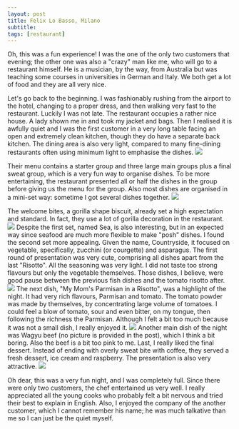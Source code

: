 ```yaml
---
layout: post
title: Felix Lo Basso, Milano
subtitle: 
tags: [restaurant]
---
```


Oh, this was a fun experience!
I was the one of the only two customers that evening; the other one was also a "crazy" man like me, who will go to a restaurant himself.
He is a musician, by the way, from Australia but was teaching some courses in universities in German and Italy.
We both get a lot of food and they are all very nice.

Let's go back to the beginning.
I was fashionably rushing from the airport to the hotel, changing to a proper dress, and then walking very fast to the restaurant.
Luckily I was not late.
The restaurant occupies a rather nice house.
A lady shown me in and took my jacket and bags.
Then I realised it is awfully quiet and I was the first customer in a very long table facing an open and extremely clean kitchen,
though they do have a separate back kitchen.
The dining area is also very light, compared to many fine-dining restaurants often using minimum light to emphasise the dishes.
<img src="{{ 'img/Felix-Lo-Basso-kitchen.jpg' | relative_url }}" />

Their menu contains a starter group and three large main groups plus a final sweat group, which is a very fun way to organise dishes.
To be more entertaining, the restaurant presented all or half the dishes in the group before giving us the menu for the group.
Also most dishes are organised in a mini-set way: sometime I got several dishes together.
<img src="{{ 'img/Felix-Lo-Basso-menu.jpg' | relative_url }}" />

The welcome bites, a gorilla shape biscuit, already set a high expectation and standard.
In fact, they use a lot of gorilla decoration in the restaurant.
<img src="{{ 'img/Felix-Lo-Basso-gorilla.jpg' | relative_url }}" />
Despite the first set, named Sea, is also interesting, but in an expected way since seafood are much more flexible to make "posh" dishes.
I found the second set more appealing.
Given the name, Countryside, it focused on vegetable, specifically, zucchini (or courgette) and asparagus.
The first round of presentation was very cute, comprising all dishes apart from the last "Risotto".
All the seasoning was very light.
I did not taste too strong flavours but only the vegetable themselves.
Those dishes, I believe, were good pause between the previous fish dishes and the tomato risotto after.
<img src="{{ 'img/Felix-Lo-Basso-countryside.jpg' | relative_url }}" />
The next dish, "My Mom's Parmisan in a Risotto", was a highlight of the night.
It had very rich flavours, Parmisan and tomato.
The tomato powder was made by themselves, by concentrating large volume of tomatoes.
I could feel a blow of tomato, sour and even bitter, on my tongue, then following the richness the Parmisan.
Although I felt a bit too much because it was not a small dish, I really enjoyed it.
<img src="{{ 'img/Felix-Lo-Basso-risotto.jpg' | relative_url }}" />
Another main dish of the night was Wagyu beef (no picture is provided in the post), which I think a bit boring.
Also the beef is a bit too pink to me.
Last, I really liked the final dessert.
Instead of ending with overly sweat bite with coffee, they served a fresh dessert, ice cream and raspberry.
The presentation is also very attractive.
<img src="{{ 'img/Felix-Lo-Basso-dessert.jpg' | relative_url }}" />

Oh dear, this was a very fun night, and I was completely full.
Since there were only two customers, the chef entertained us very well.
I really appreciated all the young cooks who probably felt a bit nervous and tried their best to explain in English.
Also, I enjoyed the company of the another customer, which I cannot remember his name; he was much talkative than me so I can just be the quiet myself.
